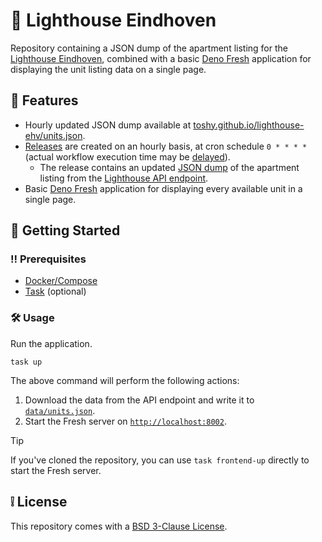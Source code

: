 # 🌆 Lighthouse Eindhoven

Repository containing a JSON dump of the apartment listing for the [Lighthouse Eindhoven](https://www.lighthousetower.nl/), combined
with a basic [Deno Fresh](https://fresh.deno.dev/) application for displaying the unit listing data on a single page.

## 👀 Features

- Hourly updated JSON dump available at [toshy.github.io/lighthouse-ehv/units.json](https://toshy.github.io/lighthouse-ehv/units.json).
- [Releases](https://github.com/ToshY/lighthouse-ehv/releases) are created on an hourly basis, at cron schedule `0 * * * *` (actual workflow execution time may be [delayed](https://docs.github.com/en/actions/writing-workflows/choosing-when-your-workflow-runs/events-that-trigger-workflows#schedule)).
  - The release contains an updated [JSON dump](./data/units.json) of the apartment listing from the [Lighthouse API endpoint](https://api.presendoo.app/api/public/projects/51/units).
- Basic [Deno Fresh](https://fresh.deno.dev/) application for displaying every available unit in a single page.

## 🧰 Getting Started

### ‼️ Prerequisites

* [Docker/Compose](https://docs.docker.com/engine/install/)
* [Task](https://taskfile.dev/installation/) (optional)

### 🛠️ Usage

Run the application.

```shell
task up
```

The above command will perform the following actions:
1. Download the data from the API endpoint and write it to [`data/units.json`](./data/units.json).
2. Start the Fresh server on [`http://localhost:8002`](http://localhost:8002).

> [!TIP]
> If you've cloned the repository, you can use `task frontend-up` directly to start the Fresh server.

## ❕ License

This repository comes with a [BSD 3-Clause License](./LICENSE).
